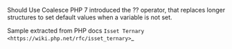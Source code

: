 Should Use Coalesce
PHP 7 introduced the ?? operator, that replaces longer structures to set default values when a variable is not set.

<?php

// Fetches the request parameter user and results in 'nobody' if it doesn't exist
$username = $_GET['user'] ?? 'nobody';
// equivalent to: $username = isset($_GET['user']) ? $_GET['user'] : 'nobody';
 
// Calls a hypothetical model-getting function, and uses the provided default if it fails
$model = Model::get($id) ?? $default_model;
// equivalent to: if (($model = Model::get($id)) === NULL) { $model = $default_model; }

?>

Sample extracted from PHP docs `Isset Ternary <https://wiki.php.net/rfc/isset_ternary>`_

